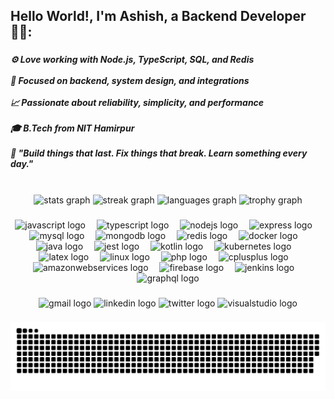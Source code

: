 <h2 align="left">Hello World!, I'm Ashish, a Backend Developer 👋🏼:</h2>

###

<h5 align="left">⚙️ Love working with Node.js, TypeScript, SQL, and Redis<br><br>🔗 Focused on backend, system design, and integrations<br><br> 📈 Passionate about reliability, simplicity, and performance<br><br>🎓 B.Tech from NIT Hamirpur<br><br>💬 "Build things that last. Fix things that break. Learn something every day."</h5>

###

<br clear="both">

<div align="center">
  <img src="https://github-readme-stats.vercel.app/api?username=Ashu1998&hide_title=false&hide_rank=false&show_icons=true&include_all_commits=true&count_private=true&disable_animations=false&theme=tokyonight&locale=en&hide_border=true&custom_title=Coding%20Activity%20Snapshot" height="150" alt="stats graph"  />
  <img src="https://streak-stats.demolab.com?user=Ashu1998&locale=en&mode=weekly&theme=tokyonight&hide_border=true&border_radius=5" height="150" alt="streak graph"  />
  <img src="https://github-readme-stats.vercel.app/api/top-langs?username=Ashu1998&locale=en&hide_title=false&layout=compact&card_width=320&langs_count=12&theme=tokyonight&hide_border=true&custom_title=Language%20Stack%20Snapshot" height="150" alt="languages graph"  />
  <img src="https://github-profile-trophy.vercel.app?username=Ashu1998&theme=tokyonight&margin-w=5&margin-h=5&no-frame=true&no-bg=true" height="150" alt="trophy graph"  />
</div>

###

<div align="center">
  <img src="https://skillicons.dev/icons?i=js" height="47" alt="javascript logo"  />
  <img width="10" />
  <img src="https://skillicons.dev/icons?i=ts" height="47" alt="typescript logo"  />
  <img width="10" />
  <img src="https://skillicons.dev/icons?i=nodejs" height="47" alt="nodejs logo"  />
  <img width="10" />
  <img src="https://skillicons.dev/icons?i=express" height="47" alt="express logo"  />
  <img width="10" />
  <img src="https://skillicons.dev/icons?i=mysql" height="47" alt="mysql logo"  />
  <img width="10" />
  <img src="https://skillicons.dev/icons?i=mongodb" height="47" alt="mongodb logo"  />
  <img width="10" />
  <img src="https://skillicons.dev/icons?i=redis" height="47" alt="redis logo"  />
  <img width="10" />
  <img src="https://skillicons.dev/icons?i=docker" height="47" alt="docker logo"  />
  <img width="10" />
  <img src="https://skillicons.dev/icons?i=java" height="47" alt="java logo"  />
  <img width="10" />
  <img src="https://skillicons.dev/icons?i=jest" height="47" alt="jest logo"  />
  <img width="10" />
  <img src="https://skillicons.dev/icons?i=kotlin" height="47" alt="kotlin logo"  />
  <img width="10" />
  <img src="https://skillicons.dev/icons?i=kubernetes" height="47" alt="kubernetes logo"  />
  <img width="10" />
  <img src="https://skillicons.dev/icons?i=latex" height="47" alt="latex logo"  />
  <img width="10" />
  <img src="https://skillicons.dev/icons?i=linux" height="47" alt="linux logo"  />
  <img width="10" />
  <img src="https://skillicons.dev/icons?i=php" height="47" alt="php logo"  />
  <img width="10" />
  <img src="https://skillicons.dev/icons?i=cpp" height="47" alt="cplusplus logo"  />
  <img width="10" />
  <img src="https://skillicons.dev/icons?i=aws" height="47" alt="amazonwebservices logo"  />
  <img width="10" />
  <img src="https://skillicons.dev/icons?i=firebase" height="47" alt="firebase logo"  />
  <img width="10" />
  <img src="https://skillicons.dev/icons?i=jenkins" height="47" alt="jenkins logo"  />
  <img width="10" />
  <img src="https://skillicons.dev/icons?i=graphql" height="47" alt="graphql logo"  />
</div>

###

<div align="center">
  <img src="https://raw.githubusercontent.com/maurodesouza/profile-readme-generator/master/src/assets/icons/social/gmail/default.svg" width="56" height="37" alt="gmail logo"  />
  <img src="https://raw.githubusercontent.com/maurodesouza/profile-readme-generator/master/src/assets/icons/social/linkedin/default.svg" width="56" height="37" alt="linkedin logo"  />
  <img src="https://raw.githubusercontent.com/maurodesouza/profile-readme-generator/master/src/assets/icons/social/twitter/default.svg" width="56" height="37" alt="twitter logo"  />
  <img src="https://raw.githubusercontent.com/maurodesouza/profile-readme-generator/master/src/assets/icons/social/visualstudio/default.svg" width="56" height="37" alt="visualstudio logo"  />
</div>

###


<picture>
  <source media="(prefers-color-scheme: dark)" srcset="https://raw.githubusercontent.com/ashu1998/ashu1998/output/github-snake-dark.svg" />
  <source media="(prefers-color-scheme: light)" srcset="https://raw.githubusercontent.com/ashu1998/ashu1998/output/github-snake.svg" />
  <img alt="github-snake" src="https://raw.githubusercontent.com/ashu1998/ashu1998/output/github-snake.svg" />
</picture>

###
